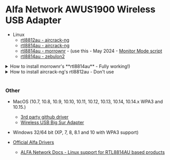 # Alfa Network AWUS1900 Wireless USB Adapter

- Linux
  - [rtl8812au - aircrack-ng](https://github.com/aircrack-ng/rtl8812au)
  - [rtl8814au - aircrack-ng](https://github.com/aircrack-ng/rtl8814au)
  - [rtl8814au - morrownr](https://github.com/morrownr/8814au) - (use this - May 2024 - [Monitor Mode script](https://github.com/morrownr/Monitor_Mode)
  - [rtl8814au - zebulon2](https://github.com/zebulon2/rtl8814au)


<details>
   
<summary>How to install morrownr's **rtl8814au** - Fully working!)</summary>

<br>

May 2024: The driver works as expected. (I Haven't tried packet injection though!!)

```
cd ~
git clone https://github.com/morrownr/8814au
cd 8814au
make
sudo make install
sudo modprobe 8814au
iwconfig | grep REALTEK
```
- To check if a driver is working. You should be able to display the adapter with `iwconfig` and `ifconfig|grep wlan*` where your adapter is most likely the `wlan1` adapter
- Check driver for **wlan0** with the command `readlink /sys/class/net/wlan0/device/driver`
- Check driver for **wlan1** with the command `readlink /sys/class/net/wlan1/device/driver`

</details>

<details>
   
<summary>How to install aircrack-ng's rtl8812au - Don't use</summary>

<br>

May 2024: It won't connect to wifi on Kali. It sees other wireless networks but won't cconnect on 5 Ghz or 2.4 Ghz. Using [rtl8814au](https://github.com/morrownr/8814au) from morrownr fixex my issues. 

```
cd ~
git clone -b v5.6.4.2 https://github.com/aircrack-ng/rtl8812au.git
cd rtl8812au
make
sudo make install
sudo modprobe 88XXau
iwconfig | grep REALTEK
```
- To check if a driver is working. You should be able to display the adapter with `iwconfig` and `ifconfig|grep wlan*` where your adapter is most likely the `wlan1` adapter
- Check driver for **wlan0** with the command `readlink /sys/class/net/wlan0/device/driver`
- Check driver for **wlan1** with the command `readlink /sys/class/net/wlan1/device/driver`

</details>

<br>

### Other
- MacOS (10.7, 10.8, 10.9, 10.10, 10.11, 10.12, 10.13, 10.14, 10.14.x WPA3 and 10.15.)
  - [3rd party github driver](https://github.com/chris1111/Wireless-USB-Big-Sur-Adapter)
  - [Wireless USB Big Sur Adapter](https://www.youtube.com/watch?v=AmKPjiEpEdU)
- Windows 32/64 bit (XP, 7, 8, 8.1 and 10 with WPA3 support)

- [Official Alfa Drivers](https://files.alfa.com.tw/?dir=%5B1%5D%20WiFi%20USB%20adapter%2FAWUS1900)
  - [ALFA Network Docs - Linux support for RTL8814AU based products](https://docs.alfa.com.tw/Support/Linux/RTL8814AU/)
